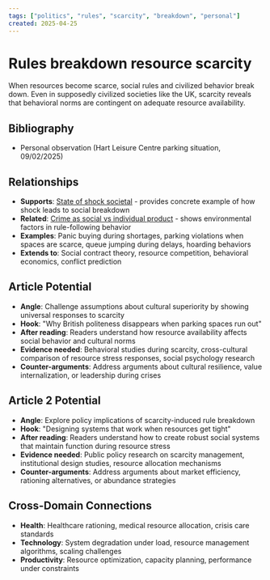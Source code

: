 ```yaml
---
tags: ["politics", "rules", "scarcity", "breakdown", "personal"]
created: 2025-04-25
---
```


# Rules breakdown resource scarcity

When resources become scarce, social rules and civilized behavior break down. Even in supposedly civilized societies like the UK, scarcity reveals that behavioral norms are contingent on adequate resource availability.

## Bibliography

- Personal observation (Hart Leisure Centre parking situation, 09/02/2025)

## Relationships
- **Supports**: [State of shock societal](politics-societal-shock.md) - provides concrete example of how shock leads to social breakdown
- **Related**: [Crime as social vs individual product](politics-crime-social-individual.md) - shows environmental factors in rule-following behavior
- **Examples**: Panic buying during shortages, parking violations when spaces are scarce, queue jumping during delays, hoarding behaviors
- **Extends to**: Social contract theory, resource competition, behavioral economics, conflict prediction

## Article Potential
- **Angle**: Challenge assumptions about cultural superiority by showing universal responses to scarcity
- **Hook**: "Why British politeness disappears when parking spaces run out"
- **After reading**: Readers understand how resource availability affects social behavior and cultural norms
- **Evidence needed**: Behavioral studies during scarcity, cross-cultural comparison of resource stress responses, social psychology research
- **Counter-arguments**: Address arguments about cultural resilience, value internalization, or leadership during crises

## Article 2 Potential
- **Angle**: Explore policy implications of scarcity-induced rule breakdown
- **Hook**: "Designing systems that work when resources get tight"
- **After reading**: Readers understand how to create robust social systems that maintain function during resource stress
- **Evidence needed**: Public policy research on scarcity management, institutional design studies, resource allocation mechanisms
- **Counter-arguments**: Address arguments about market efficiency, rationing alternatives, or abundance strategies

## Cross-Domain Connections
- **Health**: Healthcare rationing, medical resource allocation, crisis care standards
- **Technology**: System degradation under load, resource management algorithms, scaling challenges
- **Productivity**: Resource optimization, capacity planning, performance under constraints